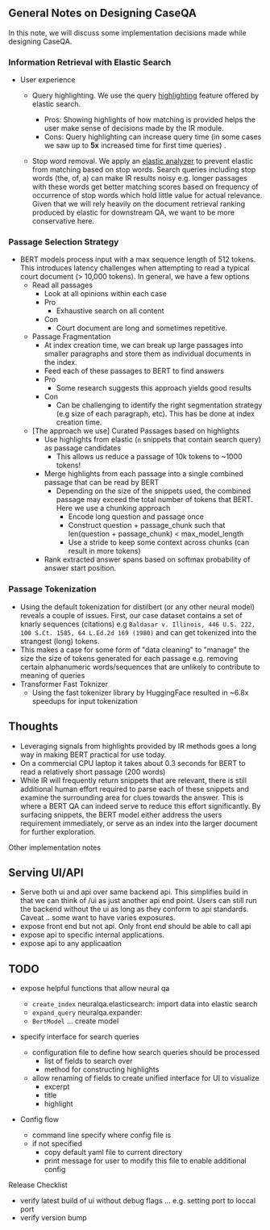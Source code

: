 ## General Notes on Designing CaseQA

In this note, we will discuss some implementation decisions made while designing CaseQA. 

### Information Retrieval with Elastic Search 
- User experience
    - Query highlighting.
    We use the query [highlighting](https://www.elastic.co/guide/en/elasticsearch/reference/6.8/search-request-highlighting.html) feature offered by elastic search. 
        - Pros: Showing highlights of how matching is provided helps the user make sense of decisions made by the IR module. 
        - Cons: Query highlighting can increase query time (in some cases we saw up to **5x** increased time for first time queries) .  

    - Stop word removal. 
    We apply an [elastic analyzer](https://www.elastic.co/guide/en/elasticsearch/reference/current/analysis-stop-analyzer.html) to prevent elastic from matching based on stop words.
    Search queries including stop words (the, of, a) can make IR results noisy e.g. longer passages with these words get better matching scores based on frequency of occurrence of stop words which hold little value for actual relevance. Given that we will rely heavily on the document retrieval ranking produced by elastic for downstream QA, we want to be more conservative here.



### Passage Selection Strategy

- BERT models process input with a max sequence length of 512 tokens. This introduces latency challenges when attempting to read a typical court document (> 10,000 tokens). In general, we have a few options
    - Read all passages
        - Look at all  opinions within each case
        - Pro 
            - Exhaustive search on all content 
        - Con 
            - Court document are long and sometimes repetitive.
    - Passage Fragmentation
        - At index creation time, we can break up large passages into smaller paragraphs and store them as individual documents in the index.
        - Feed each of these passages to BERT to find answers
        - Pro
            - Some research suggests this approach yields good results
        - Con
            - Can be challenging to identify the right segmentation strategy (e.g size of each paragraph, etc). This has be done at index creation time.
    - [The approach we use] Curated Passages based on highlights
        - Use highlights from elastic (`n` snippets that contain search query) as passage candidates
            - This allows us reduce a passage of 10k tokens to ~1000 tokens!
        - Merge highlights from each passage into a single combined passage that can be read by BERT
            - Depending on the size of the snippets used, the combined passage may exceed the total number of tokens that BERT. Here we use a chunking approach
                - Encode long question and passage once
                - Construct question + passage_chunk such that len(question + passage_chunk) < max_model_length
                - Use a stride to keep some context across chunks (can result in more tokens)
        - Rank extracted answer spans based on softmax probability of answer start position. 


### Passage Tokenization

- Using the default tokenization for distilbert (or any other neural model) reveals a couple of issues. First, our case dataset contains a set of knarly sequences (citations) e.g `Baldasar v. Illinois, 446 U.S. 222, 100 S.Ct. 1585, 64 L.Ed.2d 169 (1980)` and can get tokenized into the strangest (long) tokens. 
- This makes a case for some form of "data cleaning" to "manage" the size the size of tokens generated for each passage e.g. removing certain alphanumeric words/sequences that are unlikely to contribute to meaning of queries
- Transformer Fast Toknizer
    - Using the fast tokenizer library by HuggingFace resulted in ~6.8x speedups for input tokenization


## Thoughts
- Leveraging signals from highlights provided by IR methods goes a long way in making BERT practical for use today.
- On a commercial CPU laptop it takes about 0.3 seconds for BERT to read a relatively short passage (200 words)
- While IR will frequently return snippets that are relevant, there is still additional human effort required to parse each of these snippets and examine the surrounding area for clues towards the answer. This is where a BERT QA  can indeed serve to reduce this effort significantly. By surfacing snippets, the BERT model either address the users requirement immediately, or serve as an index into the larger document for further exploration.


Other implementation notes

## Serving UI/API
- Serve both ui and api over same backend api. This simplifies build in that we can think of /ui as just another api end point. Users can still run the backend without the ui as long as they conform to api standards.  
Caveat .. some want to have varies exposures.
- expose front end but not api. Only front end should be able to call api
- expose api to specific internal applications.
- expose api to any applicaation


## TODO
- expose helpful functions that allow neural qa 
    - `create_index` neuralqa.elasticsearch: import data into elastic search
    - `expand_query` neuralqa.expander: 
    - `BertModel` ... create model


- specify interface for search queries
    - configuration file to define how search queries should be processed
        - list of fields to search over
        - method for constructing highlights
    - allow renaming of fields to create unified interface for UI to visualize
        - excerpt
        - title
        - highlight

- Config flow
    - command line specify where config file is
    - if not specified
        - copy default yaml file to current directory
        - print message for user to modify this file to enable additional config   


Release Checklist
- verify latest build of ui without debug flags ... e.g. setting port to loccal port
- verify version bump
 